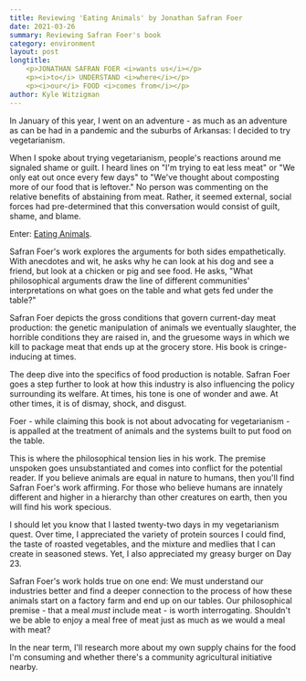 ```yaml
---
title: Reviewing 'Eating Animals' by Jonathan Safran Foer
date: 2021-03-26
summary: Reviewing Safran Foer's book
category: environment
layout: post
longtitle:     
    <p>JONATHAN SAFRAN FOER <i>wants us</i></p> 
    <p><i>to</i> UNDERSTAND <i>where</i></p>
    <p><i>our</i> FOOD <i>comes from</i></p>
author: Kyle Witzigman
---
```


In January of this year, I went on an adventure - as much as an adventure as can be had in a pandemic and the suburbs of Arkansas: I decided to try vegetarianism.

When I spoke about trying vegetarianism, people's reactions around me signaled shame or guilt. I heard lines on "I'm trying to eat less meat" or "We only eat out once every few days" to "We've thought about composting more of our food that is leftover." No person was commenting on the relative benefits of abstaining from meat. Rather, it seemed external, social forces had pre-determined that this conversation would consist of guilt, shame, and blame.

Enter: [Eating Animals](https://www.amazon.com/dp/B00FOR2OJO/ref=dp-kindle-redirect?_encoding=UTF8&btkr=1).

Safran Foer's work explores the arguments for both sides empathetically. With anecdotes and wit, he asks why he can look at his dog and see a friend, but look at a chicken or pig and see food. He asks, "What philosophical arguments draw the line of different communities' interpretations on what goes on the table and what gets fed under the table?"

Safran Foer depicts the gross conditions that govern current-day meat production: the genetic manipulation of animals we eventually slaughter, the horrible conditions they are raised in, and the gruesome ways in which we kill to package meat that ends up at the grocery store. His book is cringe-inducing at times.

The deep dive into the specifics of food production is notable. Safran Foer goes a step further to look at how this industry is also influencing the policy surrounding its welfare. At times, his tone is one of wonder and awe. At other times, it is of dismay, shock, and disgust.

Foer - while claiming this book is not about advocating for vegetarianism - is appalled at the treatment of animals and the systems built to put food on the table.

This is where the philosophical tension lies in his work. The premise unspoken goes unsubstantiated and comes into conflict for the potential reader. If you believe animals are equal in nature to humans, then you'll find Safran Foer's work affirming. For those who believe humans are innately different and higher in a hierarchy than other creatures on earth, then you will find his work specious.

I should let you know that I lasted twenty-two days in my vegetarianism quest. Over time, I appreciated the variety of protein sources I could find, the taste of roasted vegetables, and the mixture and medlies that I can create in seasoned stews. Yet, I also appreciated my greasy burger on Day 23.

Safran Foer's work holds true on one end: We must understand our industries better and find a deeper connection to the process of how these animals start on a factory farm and end up on our tables. Our philosophical premise - that a meal <i>must</i> include meat - is worth interrogating. Shouldn't we be able to enjoy a meal free of meat just as much as we would a meal with meat?

In the near term, I'll research more about my own supply chains for the food I'm consuming and whether there's a community agricultural initiative nearby.